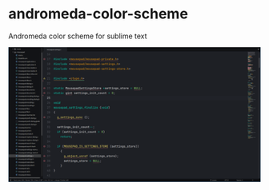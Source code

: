 # andromeda-color-scheme
Andromeda color scheme for sublime text 

![img1](assets/screenshot-2025-03-20_19-39-57.png)

